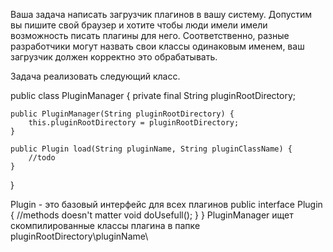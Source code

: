 Ваша задача написать загрузчик плагинов в вашу систему. Допустим вы пишите свой браузер и хотите чтобы люди имели имели возможность писать плагины для него. Соответственно, разные разработчики могут назвать свои классы одинаковым именем, ваш загрузчик должен корректно это обрабатывать. 

Задача реализовать следующий класс.

public class PluginManager {
    private final String pluginRootDirectory;

    public PluginManager(String pluginRootDirectory) {
        this.pluginRootDirectory = pluginRootDirectory;
    }

    public Plugin load(String pluginName, String pluginClassName) {
        //todo
    }
}


Plugin - это базовый интерфейс  для всех плагинов
public interface Plugin {
    //methods doesn't matter
    void doUsefull();
}
}
PluginManager ищет скомпилированные классы плагина в папке pluginRootDirectory\pluginName\

